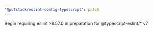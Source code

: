 ```yaml
---
'@putstack/eslint-config-typescript': patch
---
```


Begin requiring eslint >8.57.0 in preparation for @typescript-eslint/\* v7
